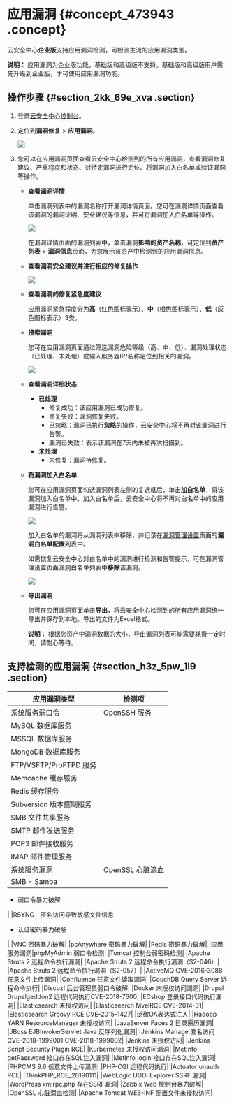# 应用漏洞 {#concept_473943 .concept}

云安全中心**企业版**支持应用漏洞检测，可检测主流的应用漏洞类型。

**说明：** 应用漏洞为企业版功能，基础版和高级版不支持。基础版和高级版用户需先升级到企业版，才可使用应用漏洞功能。

## 操作步骤 {#section_2kk_69e_xva .section}

1.  登录[云安全中心控制台](https://yundun.console.aliyun.com/?p=sas)。
2.  定位到**漏洞修复** \> **应用漏洞**。

    ![](http://static-aliyun-doc.oss-cn-hangzhou.aliyuncs.com/assets/img/381861/156384530248581_zh-CN.png)

3.  您可以在应用漏洞页面查看云安全中心检测到的所有应用漏洞，查看漏洞修复建议、严重程度和状态、对特定漏洞进行定位、将漏洞加入白名单或验证漏洞等操作。
    -   **查看漏洞详情** 

        单击漏洞列表中的漏洞名称打开漏洞详情页面。您可在漏洞详情页面查看该漏洞的漏洞证明、安全建议等信息，并可将漏洞加入白名单等操作。

        ![](http://static-aliyun-doc.oss-cn-hangzhou.aliyuncs.com/assets/img/381861/156384530348583_zh-CN.png)

        在漏洞详情页面的漏洞列表中，单击漏洞**影响的资产名称**，可定位到**资产列表** \> **漏洞信息**页面，为您展示该资产中检测到的应用漏洞信息。

    -   **查看漏洞安全建议并进行相应的修复操作**

        ![](http://static-aliyun-doc.oss-cn-hangzhou.aliyuncs.com/assets/img/381861/156384530348586_zh-CN.png)

    -   **查看漏洞的修复紧急度建议** 

        应用漏洞紧急程度分为**高**（红色图标表示）、**中**（橙色图标表示）、**低**（灰色图标表示）3类。

    -   **搜索漏洞** 

        您可在应用漏洞页面通过筛选漏洞危险等级（高、中、低）、漏洞处理状态（已处理、未处理）或输入服务器IP/名称定位到相关的漏洞。

        ![](http://static-aliyun-doc.oss-cn-hangzhou.aliyuncs.com/assets/img/381861/156384530348587_zh-CN.png)

    -   **查看漏洞详细状态**

        -   **已处理** 
            -   修复成功：该应用漏洞已成功修复。
            -   修复失败：漏洞修复失败。
            -   已忽略：漏洞已执行**忽略**的操作，云安全中心将不再对该漏洞进行告警。
            -   漏洞已失效：表示该漏洞在7天内未被再次扫描到。
        -   **未处理** 
            -   未修复：漏洞待修复。
    -   **将漏洞加入白名单** 

        您可在应用漏洞页面勾选漏洞列表左侧的复选框后，单击**加白名单**，将该漏洞加入白名单中。加入白名单后，云安全中心将不再对白名单中的应用漏洞进行告警。

        ![](http://static-aliyun-doc.oss-cn-hangzhou.aliyuncs.com/assets/img/381861/156384530348584_zh-CN.png)

        加入白名单的漏洞将从漏洞列表中移除，并记录在[漏洞管理设置](intl.zh-CN/用户指南/漏洞管理/漏洞管理设置与加白名单.md#)页面的**漏洞白名单配置**列表中。

        如需恢复云安全中心对白名单中的漏洞进行检测和告警提示，可在漏洞管理设置页面漏洞白名单列表中**移除**该漏洞。

        ![](http://static-aliyun-doc.oss-cn-hangzhou.aliyuncs.com/assets/img/381861/156384530448585_zh-CN.png)

    -   **导出漏洞** 

        您可在应用漏洞页面单击**导出**，将云安全中心检测到的所有应用漏洞统一导出并保存到本地。导出的文件为Excel格式。

        **说明：** 根据您资产中漏洞数据的大小，导出漏洞列表可能需要耗费一定时间，请耐心等待。


## 支持检测的应用漏洞 {#section_h3z_5pw_1l9 .section}

|应用漏洞类型|检测项|
|------|---|
|系统服务弱口令|OpenSSH 服务|
|MySQL 数据库服务|
|MSSQL 数据库服务|
|MongoDB 数据库服务|
|FTP/VSFTP/ProFTPD 服务|
|Memcache 缓存服务|
|Redis 缓存服务|
|Subversion 版本控制服务|
|SMB 文件共享服务|
|SMTP 邮件发送服务|
|POP3 邮件接收服务|
|IMAP 邮件管理服务|
|系统服务漏洞|OpenSSL 心脏滴血|
|SMB -   Samba
-   弱口令暴力破解

 |
|RSYNC -   匿名访问导致敏感文件信息
-   认证密码暴力破解

 |
|VNC 密码暴力破解|
|pcAnywhere 密码暴力破解|
|Redis 密码暴力破解|
|应用服务漏洞|phpMyAdmin 弱口令检测|
|Tomcat 控制台弱密码检测|
|Apache Struts 2 远程命令执行漏洞|
|Apache Struts 2 远程命令执行漏洞（S2-046）|
|Apache Struts 2 远程命令执行漏洞（S2-057）|
|ActiveMQ CVE-2016-3088 任意文件上传漏洞|
|Confluence 任意文件读取漏洞|
|CouchDB Query Server 远程命令执行|
|Discuz! 后台管理员弱口令破解|
|Docker 未授权访问漏洞|
|Drupal Drupalgeddon2 远程代码执行CVE-2018-7600|
|ECshop 登录接口代码执行漏洞|
|Elasticsearch 未授权访问|
|Elasticsearch MvelRCE CVE-2014-31|
|Elasticsearch Groovy RCE CVE-2015-1427|
|泛微OA表达式注入|
|Hadoop YARN ResourceManager 未授权访问|
|JavaServer Faces 2 目录遍历漏洞|
|JBoss EJBInvokerServlet Java 反序列化漏洞|
|Jenkins Manage 匿名访问CVE-2018-1999001 CVE-2018-1999002|
|Jenkins 未授权访问|
|Jenkins Script Security Plugin RCE|
|Kurbernetes 未授权访问漏洞|
|MetInfo getPassword 接口存在SQL注入漏洞|
|MetInfo login 接口存在SQL注入漏洞|
|PHPCMS 9.6 任意文件上传漏洞|
|PHP-CGI 远程代码执行|
|Actuator unauth RCE|
|ThinkPHP\_RCE\_20190111|
|WebLogic UDDI Explorer SSRF 漏洞|
|WordPress xmlrpc.php 存在SSRF漏洞|
|Zabbix Web 控制台暴力破解|
|OpenSSL 心脏滴血检测|
|Apache Tomcat WEB-INF 配置文件未授权访问|

